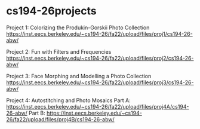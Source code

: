 # cs194-26projects

Project 1: Colorizing the Produkin-Gorskii Photo Collection
https://inst.eecs.berkeley.edu/~cs194-26/fa22/upload/files/proj1/cs194-26-abw/

Project 2: Fun with Filters and Frequencies
https://inst.eecs.berkeley.edu/~cs194-26/fa22/upload/files/proj2/cs194-26-abw/

Project 3: Face Morphing and Modelling a Photo Collection
https://inst.eecs.berkeley.edu/~cs194-26/fa22/upload/files/proj3/cs194-26-abw/

Project 4: Autostitching and Photo Mosaics
Part A: https://inst.eecs.berkeley.edu/~cs194-26/fa22/upload/files/proj4A/cs194-26-abw/
Part B: https://inst.eecs.berkeley.edu/~cs194-26/fa22/upload/files/proj4B/cs194-26-abw/

